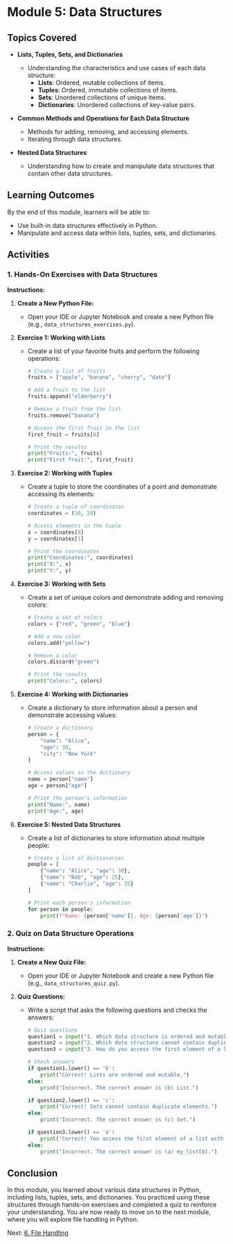 # Module 5: Data Structures

## Topics Covered

- **Lists, Tuples, Sets, and Dictionaries**
  - Understanding the characteristics and use cases of each data structure:
    - **Lists**: Ordered, mutable collections of items.
    - **Tuples**: Ordered, immutable collections of items.
    - **Sets**: Unordered collections of unique items.
    - **Dictionaries**: Unordered collections of key-value pairs.

- **Common Methods and Operations for Each Data Structure**
  - Methods for adding, removing, and accessing elements.
  - Iterating through data structures.

- **Nested Data Structures**
  - Understanding how to create and manipulate data structures that contain other data structures.

## Learning Outcomes

By the end of this module, learners will be able to:

- Use built-in data structures effectively in Python.
- Manipulate and access data within lists, tuples, sets, and dictionaries.

## Activities

### 1. Hands-On Exercises with Data Structures

**Instructions:**

1. **Create a New Python File:**
   - Open your IDE or Jupyter Notebook and create a new Python file (e.g., `data_structures_exercises.py`).

2. **Exercise 1: Working with Lists**
   - Create a list of your favorite fruits and perform the following operations:
     ```python
     # Create a list of fruits
     fruits = ["apple", "banana", "cherry", "date"]

     # Add a fruit to the list
     fruits.append("elderberry")

     # Remove a fruit from the list
     fruits.remove("banana")

     # Access the first fruit in the list
     first_fruit = fruits[0]

     # Print the results
     print("Fruits:", fruits)
     print("First fruit:", first_fruit)
     ```

3. **Exercise 2: Working with Tuples**
   - Create a tuple to store the coordinates of a point and demonstrate accessing its elements:
     ```python
     # Create a tuple of coordinates
     coordinates = (10, 20)

     # Access elements in the tuple
     x = coordinates[0]
     y = coordinates[1]

     # Print the coordinates
     print("Coordinates:", coordinates)
     print("X:", x)
     print("Y:", y)
     ```

4. **Exercise 3: Working with Sets**
   - Create a set of unique colors and demonstrate adding and removing colors:
     ```python
     # Create a set of colors
     colors = {"red", "green", "blue"}

     # Add a new color
     colors.add("yellow")

     # Remove a color
     colors.discard("green")

     # Print the results
     print("Colors:", colors)
     ```

5. **Exercise 4: Working with Dictionaries**
   - Create a dictionary to store information about a person and demonstrate accessing values:
     ```python
     # Create a dictionary
     person = {
         "name": "Alice",
         "age": 30,
         "city": "New York"
     }

     # Access values in the dictionary
     name = person["name"]
     age = person["age"]

     # Print the person's information
     print("Name:", name)
     print("Age:", age)
     ```

6. **Exercise 5: Nested Data Structures**
   - Create a list of dictionaries to store information about multiple people:
     ```python
     # Create a list of dictionaries
     people = [
         {"name": "Alice", "age": 30},
         {"name": "Bob", "age": 25},
         {"name": "Charlie", "age": 35}
     ]

     # Print each person's information
     for person in people:
         print(f"Name: {person['name']}, Age: {person['age']}")
     ```

### 2. Quiz on Data Structure Operations

**Instructions:**

1. **Create a New Quiz File:**
   - Open your IDE or Jupyter Notebook and create a new Python file (e.g., `data_structures_quiz.py`).

2. **Quiz Questions:**
   - Write a script that asks the following questions and checks the answers:
     ```python
     # Quiz questions
     question1 = input("1. Which data structure is ordered and mutable?\n(a) Set\n(b) List\n(c) Tuple\nYour answer: ")
     question2 = input("2. Which data structure cannot contain duplicate elements?\n(a) List\n(b) Dictionary\n(c) Set\nYour answer: ")
     question3 = input("3. How do you access the first element of a list named 'my_list'?\n(a) my_list[0]\n(b) my_list(0)\n(c) my_list.first()\nYour answer: ")

     # Check answers
     if question1.lower() == 'b':
         print("Correct! Lists are ordered and mutable.")
     else:
         print("Incorrect. The correct answer is (b) List.")

     if question2.lower() == 'c':
         print("Correct! Sets cannot contain duplicate elements.")
     else:
         print("Incorrect. The correct answer is (c) Set.")

     if question3.lower() == 'a':
         print("Correct! You access the first element of a list with my_list[0].")
     else:
         print("Incorrect. The correct answer is (a) my_list[0].")
     ```

## Conclusion

In this module, you learned about various data structures in Python, including lists, tuples, sets, and dictionaries. You practiced using these structures through hands-on exercises and completed a quiz to reinforce your understanding. You are now ready to move on to the next module, where you will explore file handling in Python. 

Next: [6. File Handling](./module6_file_handling.md)